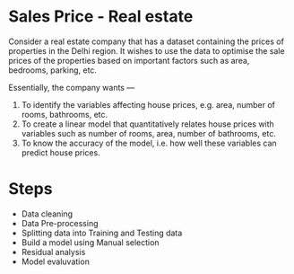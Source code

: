 # Sales Price - Real estate

Consider a real estate company that has a dataset containing the prices of properties in the Delhi region. It wishes to use the data to optimise the sale prices of the properties based on important factors such as area, bedrooms, parking, etc.

Essentially, the company wants —

1. To identify the variables affecting house prices, e.g. area, number of rooms, bathrooms, etc.
2. To create a linear model that quantitatively relates house prices with variables such as number of rooms, area, number of bathrooms, etc.
3. To know the accuracy of the model, i.e. how well these variables can predict house prices.

# Steps
* Data cleaning
* Data Pre-processing
* Splitting data into Training and Testing data
* Build a model using Manual selection
* Residual analysis
* Model evaluvation
